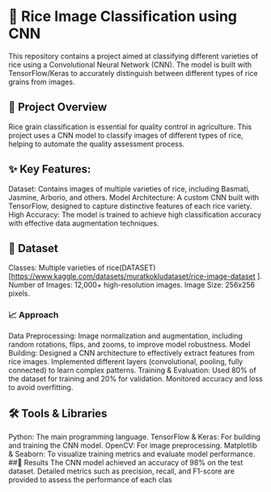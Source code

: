 



# 🍚 Rice Image Classification using CNN
This repository contains a project aimed at classifying different varieties of rice using a Convolutional Neural Network (CNN). The model is built with TensorFlow/Keras to accurately distinguish between different types of rice grains from images.

## 🚀 Project Overview
Rice grain classification is essential for quality control in agriculture. This project uses a CNN model to classify images of different types of rice, helping to automate the quality assessment process.

## ✨ Key Features:
Dataset: Contains images of multiple varieties of rice, including Basmati, Jasmine, Arborio, and others.
Model Architecture: A custom CNN built with TensorFlow, designed to capture distinctive features of each rice variety.
High Accuracy: The model is trained to achieve high classification accuracy with effective data augmentation techniques.
## 📁 Dataset
Classes: Multiple varieties of rice(DATASET)[https://www.kaggle.com/datasets/muratkokludataset/rice-image-dataset ].
Number of Images: 12,000+ high-resolution images.
Image Size: 256x256 pixels.
### 📈 Approach
Data Preprocessing: Image normalization and augmentation, including random rotations, flips, and zooms, to improve model robustness.
Model Building:
Designed a CNN architecture to effectively extract features from rice images.
Implemented different layers (convolutional, pooling, fully connected) to learn complex patterns.
Training & Evaluation:
Used 80% of the dataset for training and 20% for validation.
Monitored accuracy and loss to avoid overfitting.
## 🛠️ Tools & Libraries
Python: The main programming language.
TensorFlow & Keras: For building and training the CNN model.
OpenCV: For image preprocessing.
Matplotlib & Seaborn: To visualize training metrics and evaluate model performance.
##🎯 Results
The CNN model achieved an accuracy of 98% on the test dataset.
Detailed metrics such as precision, recall, and F1-score are provided to assess the performance of each clas
